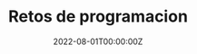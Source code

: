 ---
title: Retos de programacion
summary: Aqui se consolida la solución a varios retos semanales propuestos por MoureDev https://retosdeprogramacion.com/semanales2022. El objetivo es fortalecer habilidades como la logica de programación. Las soluciones se encuentran escritas en lenguaje python.
tags:
- Other
date: "2022-08-01T00:00:00Z"

# Optional external URL for project (replaces project detail page).
external_link: "https://github.com/sebasjp/retos-de-programacion"

image:
  caption: Retos de programacion
  focal_point: Smart
---